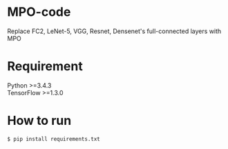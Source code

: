 # MPO-code
  Replace FC2, LeNet-5, VGG, Resnet, Densenet's full-connected layers with MPO
# Requirement
  Python >=3.4.3 <br> TensorFlow >=1.3.0
# How to run
`$ pip install requirements.txt`  
  
 

